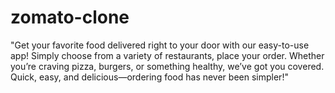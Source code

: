 # zomato-clone
"Get your favorite food delivered right to your door with our easy-to-use app! Simply choose from a variety of restaurants, place your order. Whether you’re craving pizza, burgers, or something healthy, we’ve got you covered. Quick, easy, and delicious—ordering food has never been simpler!"
